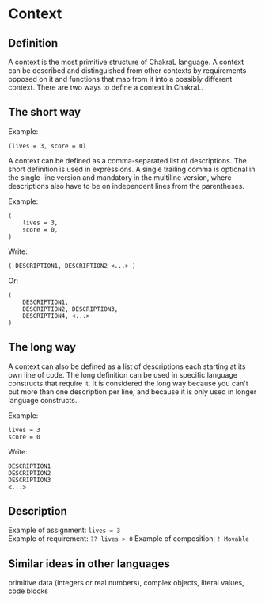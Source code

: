 # Context

## Definition

A context is the most primitive structure of ChakraL language. A context can be described and distinguished from other contexts by requirements opposed on it and functions that map from it into a possibly different context. There are two ways to define a context in ChakraL.

## The short way

Example:  
```
(lives = 3, score = 0)
```

A context can be defined as a comma-separated list of descriptions. The short definition is used in expressions. A single trailing comma is optional in the single-line version and mandatory in the multiline version, where descriptions also have to be on independent lines from the parentheses.

Example:  
```chakral
(
    lives = 3,
    score = 0,
)
```

Write:  
```
( DESCRIPTION1, DESCRIPTION2 <...> )
```
Or:  
```
(
    DESCRIPTION1,
    DESCRIPTION2, DESCRIPTION3,
    DESCRIPTION4, <...>
)
```

## The long way

A context can also be defined as a list of descriptions each starting at its own line of code. The long definition can be used in specific language constructs that require it. It is considered the long way because you can't put more than one description per line, and because it is only used in longer language constructs.

Example: 
```
lives = 3
score = 0
```

Write:  
```
DESCRIPTION1
DESCRIPTION2
DESCRIPTION3
<...>
```

## Description

Example of assignment: `lives = 3`  
Example of requirement: `?? lives > 0`
Example of composition: `! Movable`

## Similar ideas in other languages
primitive data (integers or real numbers), complex objects, literal values, code blocks